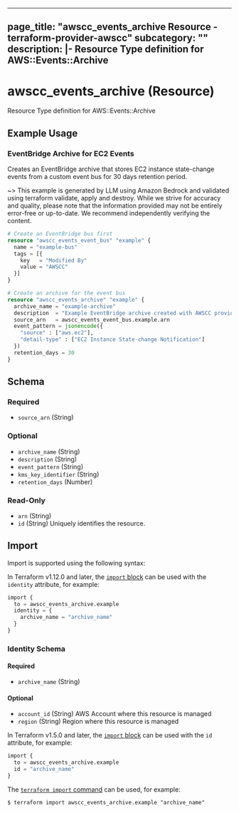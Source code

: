 
---
page_title: "awscc_events_archive Resource - terraform-provider-awscc"
subcategory: ""
description: |-
  Resource Type definition for AWS::Events::Archive
---

# awscc_events_archive (Resource)

Resource Type definition for AWS::Events::Archive

## Example Usage

### EventBridge Archive for EC2 Events

Creates an EventBridge archive that stores EC2 instance state-change events from a custom event bus for 30 days retention period.

~> This example is generated by LLM using Amazon Bedrock and validated using terraform validate, apply and destroy. While we strive for accuracy and quality, please note that the information provided may not be entirely error-free or up-to-date. We recommend independently verifying the content.

```terraform
# Create an EventBridge bus first
resource "awscc_events_event_bus" "example" {
  name = "example-bus"
  tags = [{
    key   = "Modified By"
    value = "AWSCC"
  }]
}

# Create an archive for the event bus
resource "awscc_events_archive" "example" {
  archive_name = "example-archive"
  description  = "Example EventBridge archive created with AWSCC provider"
  source_arn   = awscc_events_event_bus.example.arn
  event_pattern = jsonencode({
    "source" : ["aws.ec2"],
    "detail-type" : ["EC2 Instance State-change Notification"]
  })
  retention_days = 30
}
```

<!-- schema generated by tfplugindocs -->
## Schema

### Required

- `source_arn` (String)

### Optional

- `archive_name` (String)
- `description` (String)
- `event_pattern` (String)
- `kms_key_identifier` (String)
- `retention_days` (Number)

### Read-Only

- `arn` (String)
- `id` (String) Uniquely identifies the resource.

## Import

Import is supported using the following syntax:

In Terraform v1.12.0 and later, the [`import` block](https://developer.hashicorp.com/terraform/language/import) can be used with the `identity` attribute, for example:

```terraform
import {
  to = awscc_events_archive.example
  identity = {
    archive_name = "archive_name"
  }
}
```

<!-- schema generated by tfplugindocs -->
### Identity Schema

#### Required

- `archive_name` (String)

#### Optional

- `account_id` (String) AWS Account where this resource is managed
- `region` (String) Region where this resource is managed

In Terraform v1.5.0 and later, the [`import` block](https://developer.hashicorp.com/terraform/language/import) can be used with the `id` attribute, for example:

```terraform
import {
  to = awscc_events_archive.example
  id = "archive_name"
}
```

The [`terraform import` command](https://developer.hashicorp.com/terraform/cli/commands/import) can be used, for example:

```shell
$ terraform import awscc_events_archive.example "archive_name"
```
